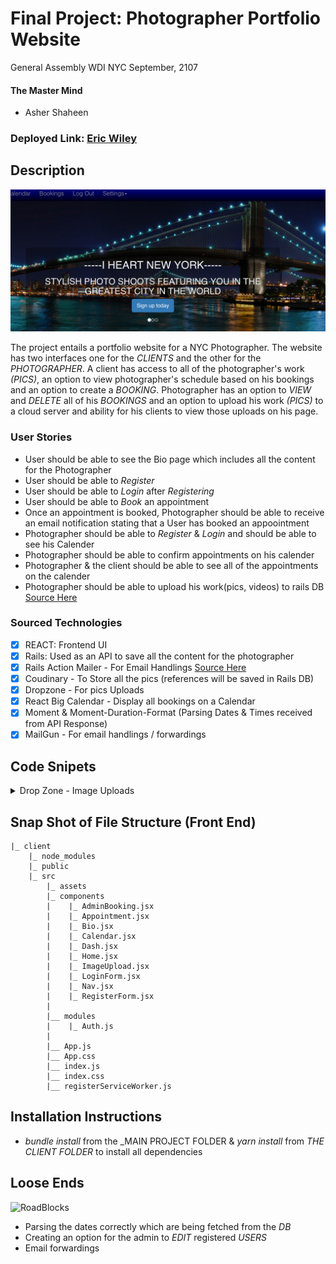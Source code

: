 # Final Project: Photographer Portfolio Website

General Assembly WDI NYC
September, 2107

#### The Master Mind
- Asher Shaheen

### Deployed Link: [Eric Wiley](https://ericsapp.herokuapp.com/)

## Description 

![ERIC WILEY](https://github.com/Asher978/EricsApp/blob/master/wireframes/Screen%20Shot%202017-09-20%20at%2010.38.12%20AM.png)

The project entails a portfolio website for a NYC Photographer. The website has two interfaces one for the _CLIENTS_ and the other for the _PHOTOGRAPHER_. A client has access to all of the photographer's work _(PICS)_, an option to view photographer's schedule based on his bookings and an option to create a _BOOKING_. Photographer has an option to _VIEW_ and _DELETE_ all of his _BOOKINGS_ and an option to upload his work _(PICS)_ to a cloud server and ability for his clients to view those uploads on his page. 

### User Stories
  *  User should be able to see the Bio page which includes all the content for the Photographer
  *  User should be able to _Register_
  *  User should be able to _Login_ after _Registering_
  *  User should be able to _Book_ an appointment
  *  Once an appointment is booked, Photographer should be able to receive an email notification stating that a User has booked an appoointment
  *  Photographer should be able to _Register_ & _Login_ and should be able to see his Calender
  *  Photographer should be able to confirm appointments on his calender
  *  Photographer & the client should be able to see all of the appointments on the calender
  *  Photographer should be able to upload his work(pics, videos) to rails DB [Source Here](http://ryan.endacott.me/2014/06/10/rails-file-upload.html)

  ### Sourced Technologies
  - [x] REACT: Frontend UI
  - [x] Rails: Used as an API to save all the content for the photographer
  - [x] Rails Action Mailer - For Email Handlings [Source Here](http://guides.rubyonrails.org/action_mailer_basics.html)
  - [x] Coudinary - To Store all the pics (references will be saved in Rails DB)
  - [x] Dropzone - For pics Uploads
  - [x] React Big Calendar - Display all bookings on a Calendar
  - [x] Moment & Moment-Duration-Format (Parsing Dates & Times received from API Response)
  - [x] MailGun - For email handlings / forwardings

  ## Code Snipets

<details>
<summary>Drop Zone - Image Uploads</summary>

```
<Dropzone
                accept="image/jpeg, image/png, image/jpg"
                onDrop={(files, reject) => this.uploadFile(files, reject)}>
                {({ isDragActive, isDragReject, acceptedFiles, rejectedFiles }) => {
                        return this.state.accept.length || this.state.reject.length
                            ? `Accepted ${this.state.accept.length}, rejected ${this.state.reject.length} files`
                            : "Drag a Pic or Click in the box to upload a picture";
                }}
                </Dropzone>
                {this.renderUploadedPic()}
                <aside>
                    <h3>Accepted files</h3>
                    <ul>
                        {
                        this.state.accept.map(f => <li key={f.name}>{f.name} - {f.size} bytes</li>)
                        }
                    </ul>
                    <h3>Rejected files</h3>
                    <ul>
                        {
                        this.state.reject.map(f => <li key={f.name}>{f.name} - {f.size} bytes</li>)
                        }
                    </ul>
                </aside>

```

</details>

## Snap Shot of File Structure (Front End)

```
|_ client
    |_ node_modules
    |_ public
    |_ src
        |_ assets
        |_ components
        |    |_ AdminBooking.jsx
        |    |_ Appointment.jsx
        |    |_ Bio.jsx
        |    |_ Calendar.jsx
        |    |_ Dash.jsx
        |    |_ Home.jsx
        |    |_ ImageUpload.jsx
        |    |_ LoginForm.jsx
        |    |_ Nav.jsx
        |    |_ RegisterForm.jsx
        |
        |__ modules
        |    |_ Auth.js
        |
        |__ App.js        
        |__ App.css
        |__ index.js
        |__ index.css
        |__ registerServiceWorker.js
```

## Installation Instructions
  *  _bundle install_ from the _MAIN PROJECT FOLDER & _yarn install_ from _THE CLIENT FOLDER_ to install all dependencies

## Loose Ends
![RoadBlocks](http://apps.frontline.org/police-stops/img/indianapolis.gif)
  *  Parsing the dates correctly which are being fetched from the _DB_
  *  Creating an option for the admin to _EDIT_ registered _USERS_
  *  Email forwardings

